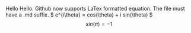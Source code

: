 Hello Hello. Github now supports LaTex formatted equation. The file must have a .md suffix. $ e^{i\theta} = cos(\theta) + i sin(\theta) $
$$ sin(\pi) = -1 $$
